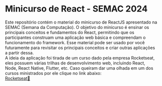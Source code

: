 # Minicurso de React - SEMAC 2024
Este repositório contém o material do minicurso de ReactJS apresentado na SEMAC (Semana da Computação). O objetivo do minicurso é ensinar os principais conceitos e fundamentos do React, permitindo que os participantes construam uma aplicação web básica e compreendam o funcionamento do framework. Esse material pode ser usado por você futuramente para revisitar os principais conceitos e criar outras aplicações a partir dessa.
<br />
A ideia da aplicação foi tirada de um curso dado pela empresa Rocketseat, eles possuem várias trilhas de desenvolvimento web, incluindo React, Node, React Native, Flutter, etc. Caso queiram dar uma olhada em um dos cursos ministrados por ele clique no link abaixo:
<br />
[Rocketseat🚀](https://app.rocketseat.com.br/cart/rocketseat-one?referral=tavex-augusto0012&coupon=indicamgm&utm_source=platform&utm_medium=organic&utm_campaign=venda&utm_term=mgm&utm_content=indication-lp_one)

